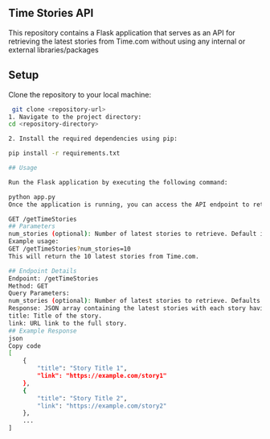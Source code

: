 ## Time Stories API
This repository contains a Flask application that serves as an API for retrieving the latest stories from Time.com without using any internal or external libraries/packages

## Setup
Clone the repository to your local machine:
```bash
 git clone <repository-url>
1. Navigate to the project directory:
cd <repository-directory>

2. Install the required dependencies using pip:

pip install -r requirements.txt

## Usage

Run the Flask application by executing the following command:

python app.py
Once the application is running, you can access the API endpoint to retrieve the latest Time stories.

GET /getTimeStories
## Parameters
num_stories (optional): Number of latest stories to retrieve. Default is set to 6 if not provided.
Example usage:
GET /getTimeStories?num_stories=10
This will return the 10 latest stories from Time.com.

## Endpoint Details
Endpoint: /getTimeStories
Method: GET
Query Parameters:
num_stories (optional): Number of latest stories to retrieve. Defaults to 6 if not provided.
Response: JSON array containing the latest stories with each story having the following attributes:
title: Title of the story.
link: URL link to the full story.
## Example Response
json
Copy code
[
    {
        "title": "Story Title 1",
        "link": "https://example.com/story1"
    },
    {
        "title": "Story Title 2",
        "link": "https://example.com/story2"
    },
    ...
]

